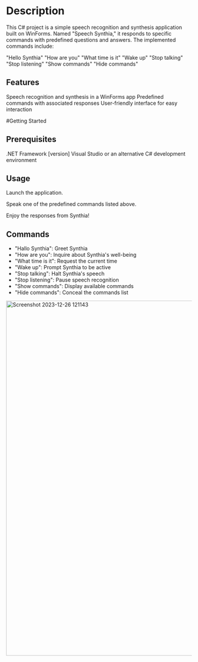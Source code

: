 # Description

This C# project is a simple speech recognition and synthesis application built on WinForms. Named "Speech Synthia," it responds to specific commands with predefined questions and answers. The implemented commands include:

"Hello Synthia"
"How are you"
"What time is it"
"Wake up"
"Stop talking"
"Stop listening"
"Show commands"
"Hide commands"

## Features
Speech recognition and synthesis in a WinForms app
Predefined commands with associated responses
User-friendly interface for easy interaction

#Getting Started
## Prerequisites
.NET Framework [version]
Visual Studio or an alternative C# development environment

## Usage
Launch the application.

Speak one of the predefined commands listed above.

Enjoy the responses from Synthia!

## Commands
- "Hallo Synthia": Greet Synthia
- "How are you": Inquire about Synthia's well-being
- "What time is it": Request the current time
- "Wake up": Prompt Synthia to be active
- "Stop talking": Halt Synthia's speech
- "Stop listening": Pause speech recognition
- "Show commands": Display available commands
- "Hide commands": Conceal the commands list

<img width="960" alt="Screenshot 2023-12-26 121143" src="https://github.com/KritikaAnand/Speech_Recognition_/assets/96490053/6793b09d-fdb5-4824-99f4-e726b3bbe866">

